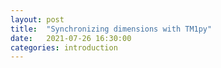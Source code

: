 ```yaml
---
layout: post
title:  "Synchronizing dimensions with TM1py"
date:   2021-07-26 16:30:00
categories: introduction
---
```

